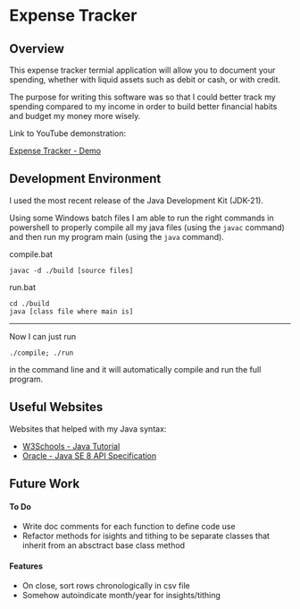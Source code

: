 # Expense Tracker

## Overview

This expense tracker termial application will allow you to document your spending, whether with
liquid assets such as debit or cash, or with credit.

The purpose for writing this software was so that I could better track my spending compared to my income
in order to build better financial habits and budget my money more wisely.

Link to YouTube demonstration:

[Expense Tracker - Demo]()

## Development Environment

I used the most recent release of the Java Development Kit (JDK-21).

Using some Windows batch files I am able to run the right commands in powershell to properly compile
all my java files (using the `javac` command) and then run my program main (using the `java` command).

compile.bat

```
javac -d ./build [source files]
```

run.bat

```
cd ./build
java [class file where main is]
```

---

Now I can just run

```
./compile; ./run
```

in the command line and it will automatically compile and run the full program.

## Useful Websites

Websites that helped with my Java syntax:

- [W3Schools - Java Tutorial](https://www.w3schools.com/java/)
- [Oracle - Java SE 8 API Specification](https://docs.oracle.com/javase/8/docs/api/overview-summary.html)

## Future Work

#### To Do

- Write doc comments for each function to define code use
- Refactor methods for isights and tithing to be separate classes that inherit
  from an absctract base class method

#### Features

- On close, sort rows chronologically in csv file
- Somehow autoindicate month/year for insights/tithing
